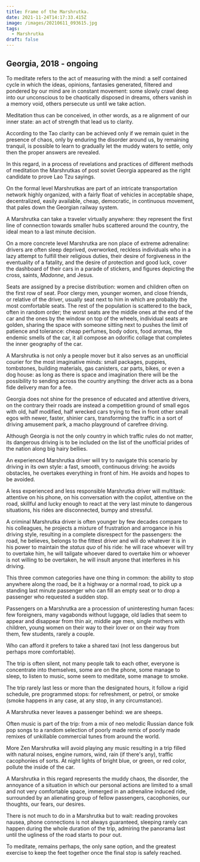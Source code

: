 ```yaml
---
title: Frame of the Marshrutka.
date: 2021-11-24T14:17:33.415Z
image: /images/20210611_093615.jpg
tags:
  - Marshrutka
draft: false
---
```

## Georgia, 2018 - ongoing

To meditate refers to the act of measuring with the mind: a self contained cycle in which the ideas, opinions, fantasies generated, filtered and pondered by our mind are in constant movement: some slowly crawl deep into our unconscious to be chaotically disposed in dreams, others vanish in a memory void, others persecute us until we take action.

Meditation thus can be conceived, in other words, as a re alignment of our inner state: an act of strength that lead us to clarity.

According to the Tao clarity can be achieved only if we remain quiet in the presence of chaos, only by enduring the disorder around us, by remaining tranquil, is possible to learn to gradually let the muddy waters to settle, only then the proper answers are revealed.

In this regard, in a process of revelations and practices of different methods of meditation the Marshrutkas of post soviet Georgia appeared as the right candidate to prove Lao Tzu sayings.

On the formal level Marshrutkas are part of an intricate transportation network highly organized, with a fairly float of vehicles in acceptable shape, decentralized, easily available, cheap, democratic, in continuous movement, that pales down the Georgian railway system.

A Marshrutka can take a traveler virtually anywhere: they represent the first line of connection towards smaller hubs scattered around the country, the ideal mean to a last minute decision.

On a more concrete level Marshrutka are non place of extreme adrenaline: drivers are often sleep deprived, overworked, reckless individuals who in a lazy attempt to fulfill their religious duties, their desire of forgiveness in the eventuality of a fatality, and the desire of protection and good luck, cover the dashboard of their cars in a parade of stickers, and figures depicting the cross, saints, *Madonne*, and Jesus.

Seats are assigned by a precise distribution: women and children often on the first row of seat. Poor clergy men, younger women, and close friends, or relative of the driver, usually seat next to him in which are probably the most comfortable seats. The rest of the population is scattered to the back, often in random order; the worst seats are the middle ones at the end of the car and the ones by the window on top of the wheels, individual seats are golden, sharing the space with someone sitting next to pushes the limit of patience and tolerance: cheap perfumes, body odors, food aromas, the endemic smells of the car, it all compose an odorific collage that completes the inner geography of the car.

A Marshrutka is not only a people mover but it also serves as an unofficial courier for the most imaginative minds: small packages, puppies, tombstones, building materials, gas canisters, car parts, bikes, or even a dog house: as long as there is space and imagination there will be the possibility to sending across the country anything: the driver acts as a bona fide delivery man for a fee.

Georgia does not shine for the presence of educated and attentive drivers, on the contrary their roads are instead a competition ground of small egos with old, half modified, half wrecked cars trying to flex in front other small egos with newer, faster, shinier cars, transforming the traffic in a sort of driving amusement park, a macho playground of carefree driving.

Although Georgia is not the only country in which traffic rules do not matter, its dangerous driving is to be included on the list of the unofficial prides of the nation along big hairy bellies.

An experienced Marshrutka driver will try to navigate this scenario by driving in its own style: a fast, smooth, continuous driving: he avoids obstacles, he overtakes everything in front of him. He avoids and hopes to be avoided.

A less experienced and less responsible Marshrutka driver will multitask: attentive on his phone, on his conversation with the copilot, attentive on the road, skillful and lucky enough to react at the very last minute to dangerous situations, his rides are disconnected, bumpy and stressful.

A criminal Marshrutka driver is often younger by few decades compare to his colleagues, he projects a mixture of frustration and arrogance in his driving style, resulting in a complete disrespect for the passengers: the road, he believes, belongs to the fittest driver and will do whatever it is in his power to maintain the *status quo* of his ride: he will race whoever will try to overtake him, he will tailgate whoever dared to overtake him or whoever is not willing to be overtaken, he will insult anyone that interferes in his driving.

This three common categories have one thing in common: the ability to stop anywhere along the road, be it a highway or a normal road, to pick up a standing last minute passenger who can fill an empty seat or to drop a passenger who requested a sudden stop.

Passengers on a Marshrutka are a procession of uninteresting human faces: few foreigners, many vagabonds without luggage, old ladies that seem to appear and disappear from thin air, middle age men, single mothers with children, young women on their way to their lover or on their way from them, few students, rarely a couple.

Who can afford it prefers to take a shared taxi (not less dangerous but perhaps more comfortable).

The trip is often silent, not many people talk  to each other, everyone is concentrate into themselves, some are on the phone, some manage to sleep, to listen to music, some seem to meditate, some manage to smoke. 

The trip rarely last less or more than the designated hours, it follow a rigid schedule, pre programmed stops: for refreshment, or petrol, or smoke (smoke happens in any case, at any stop, in any circumstance).

A Marshrutka never leaves a passenger behind: we are sheeps.

Often music is part of the trip: from a mix of neo melodic Russian dance folk pop songs to a random selection of poorly made remix of poorly made remixes of unkillable commercial tunes from around the world.

More Zen Marshrutka will avoid playing any music resulting in a trip filled with natural noises, engine rumors, wind, rain (if there's any), traffic cacophonies of sorts.  At night lights of bright blue, or green, or red color, pollute the inside of the car.

A Marshrutka in this regard represents the muddy chaos, the disorder, the annoyance of a situation in which our personal actions are limited to a small and not very comfortable space, immerged in an adrenaline induced ride, surrounded by an alienating group of fellow passengers, cacophonies, our thoughts, our fears, our desires.

There is not much to do in a Marshrutka but to wait: reading provokes nausea, phone connections is not always guaranteed, sleeping rarely can happen during the whole duration of the trip, admiring the panorama last until the ugliness of the road starts to pour out.

To meditate, remains perhaps, the only sane option, and the greatest exercise to keep the feet together once the final stop is safely reached.
